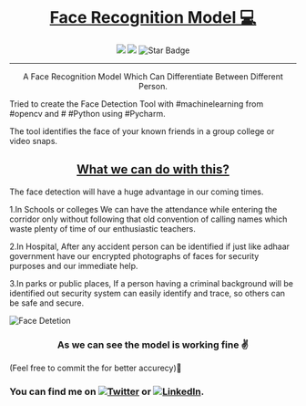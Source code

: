 <p align="center">
  
<b><u> <h1 align="center">Face Recognition Model 💻</u></h1> </b>
 
<p align="center">
   <img src="https://img.shields.io/badge/Library-OpenCV-brightgreen"/>
   <img src="https://img.shields.io/github/license/anmol098/waka-readme-stats"/>
   <img src="https://img.shields.io/static/v1?label=%F0%9F%8C%9F&message=If%20Useful&style=style=flat&color=BC4E99" alt="Star Badge"/>
</p>
</p>

----


<P ALIGN=CENTER>A Face Recognition Model Which Can Differentiate Between Different Person.</P>


<P ALIGN=CENTER>

Tried to create the Face Detection Tool with #machinelearning from #opencv and # #Python using #Pycharm.

The tool identifies the face of your known friends in a group college or video snaps.

<p align="center">

<b><u> <h2 align="center"> What we can do with this? </h2></u> </b>
</p>

The face detection will have a huge advantage in our coming times.

1.In Schools or colleges We can have the attendance while entering the corridor only without following that old convention of calling names which waste plenty of time of our enthusiastic teachers.

2.In Hospital, After any accident person can be identified if just like adhaar government have our encrypted photographs of faces for security purposes and our immediate help.

3.In parks or public places, If a person having a criminal background will be identified out security system can easily identify and trace, so others can be safe and secure.
 

![Face Detetion](https://i.ibb.co/C09MPRV/Screenshot-365.png)


<p align ="center">
 <b> <h3 align="center"> As we can see the model is working fine ✌️ </h2> </b>

(Feel free to commit the for better accurecy)🤝
 </b>
 </p>


<!-- Actual text -->

### You can find me on [![Twitter][1.2]][1] or [![LinkedIn][2.2]][2].


<!-- Icons -->

[1.2]: http://i.imgur.com/wWzX9uB.png (twitter icon without padding)
[2.2]: http://www.simpleimageresizer.com/_uploads/photos/e6bda3d4/linkedin-sign_11_3.png (LinkedIn icon without padding)

<!-- Links to your social media accounts -->

[1]: https://twitter.com/its_irfan___
[2]: http://www,linkedin.in/in/itsirfan
